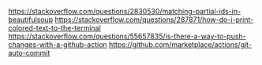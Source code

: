 https://stackoverflow.com/questions/2830530/matching-partial-ids-in-beautifulsoup
https://stackoverflow.com/questions/287871/how-do-i-print-colored-text-to-the-terminal
https://stackoverflow.com/questions/55657835/is-there-a-way-to-push-changes-with-a-github-action
https://github.com/marketplace/actions/git-auto-commit